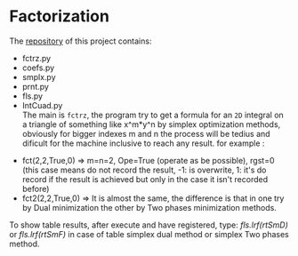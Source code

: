 # Factorization
The [repository](https://github.com/20032157G/Factorization.git) of this project contains:
- fctrz.py
- coefs.py
- smplx.py
- prnt.py
- fls.py
- IntCuad.py          
The main is `fctrz`, the program try to get a formula for an `2D` integral on a triangle of something like x^m*y^n by simplex optimization methods, obviously for bigger indexes m and n the process will be tedius and dificult for the machine inclusive to reach any result.
for example : 
* fct(2,2,True,0) => m=n=2, Ope=True (operate as be possible), rgst=0 (this case means do not record the result, -1: is overwrite, 1: it's do record if the result is achieved but only in the case it isn't recorded before)
* fct2(2,2,True,0) => It is almost the same, the difference is that in one try by Dual minimization the other by Two phases minimization methods.

To show table results, after execute and have registered, type: _fls.lrf(rtSmD)_ or _fls.lrf(rtSmF)_ in case of table simplex dual method or simplex Two phases method.
